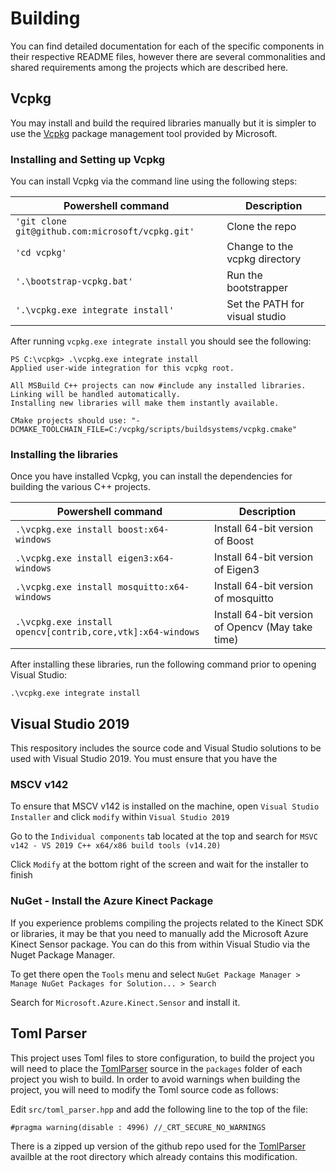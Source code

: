 # Building

You can find detailed documentation for each of the specific components in their respective README files, however there are several commonalities and shared requirements among the projects which are described here.

## Vcpkg

You may install and build the required libraries manually but it is simpler to use the [Vcpkg](https://github.com/microsoft/vcpkg) package management tool provided by Microsoft.

### Installing and Setting up Vcpkg

You can install Vcpkg via the command line using the following steps:

| Powershell command | Description |
|--------------------|-------------|
|`'git clone git@github.com:microsoft/vcpkg.git'` | Clone the repo |
|`'cd vcpkg'` | Change to the vcpkg directory |
|`'.\bootstrap-vcpkg.bat'` | Run the bootstrapper |
|`'.\vcpkg.exe integrate install'` | Set the PATH for visual studio |

After running `vcpkg.exe integrate install` you should see the following:
```
PS C:\vcpkg> .\vcpkg.exe integrate install
Applied user-wide integration for this vcpkg root.

All MSBuild C++ projects can now #include any installed libraries.
Linking will be handled automatically.
Installing new libraries will make them instantly available.

CMake projects should use: "-DCMAKE_TOOLCHAIN_FILE=C:/vcpkg/scripts/buildsystems/vcpkg.cmake"
```


### Installing the libraries

Once you have installed Vcpkg, you can install the dependencies for building the various C++ projects.

| Powershell command | Description |
|--------------------|-------------|
| `.\vcpkg.exe install boost:x64-windows` | Install 64-bit version of Boost |
| `.\vcpkg.exe install eigen3:x64-windows` | Install 64-bit version of Eigen3 |
| `.\vcpkg.exe install mosquitto:x64-windows` | Install 64-bit version of mosquitto |
| `.\vcpkg.exe install opencv[contrib,core,vtk]:x64-windows` | Install 64-bit version of Opencv (May take time) |

After installing these libraries, run the following command prior to opening Visual Studio:

`.\vcpkg.exe integrate install`

## Visual Studio 2019

This respository includes the source code and Visual Studio solutions to be used with Visual Studio 2019. You must ensure that you have the 

### MSCV v142

To ensure that MSCV v142 is installed on the machine, open `Visual Studio Installer` and click `modify` within `Visual Studio 2019`

Go to the `Individual components` tab located at the top and search for `MSVC v142 - VS 2019 C++ x64/x86 build tools (v14.20)`

Click `Modify` at the bottom right of the screen and wait for the installer to finish

### NuGet - Install the Azure Kinect Package

If you experience problems compiling the projects related to the Kinect SDK or libraries, it may be that you need to manually add the Microsoft Azure Kinect Sensor package. You can do this from within Visual Studio via the Nuget Package Manager.

To get there open the `Tools` menu and select `NuGet Package Manager > Manage NuGet Packages for Solution... > Search`

Search for `Microsoft.Azure.Kinect.Sensor` and install it.

## Toml Parser

This project uses Toml files to store configuration, to build the project you will need to place the [TomlParser](https://github.com/ToruNiina/TOMLParser) source in the `packages` folder of each project you wish to build. In order to avoid warnings when building the project, you will need to modify the Toml source code as follows:

Edit `src/toml_parser.hpp` and add the following line to the top of the file:

```#pragma warning(disable : 4996) //_CRT_SECURE_NO_WARNINGS```

There is a zipped up version of the github repo used for the [TomlParser](https://github.com/ToruNiina/TOMLParser) availble at the root directory which already contains this modification.
